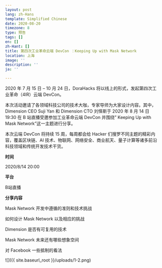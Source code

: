 ```yaml
---
layout: post
lang: zh-Hans
template: Simplified Chinese
date: 2020-08-20
timezone: 8
type: 预告
tags: []
en: []
zh-Hant: []
title: 第四次工业革命云端 DevCon ：Keeping Up with Mask Network
location: 上海
image: ''
description: ''
ja: ''

---
```

2020 年 7 月 15 日 – 10 月 24 日，DoraHacks 将以线上的形式，发起第四次工业革命（4IR）云端 DevCon。

本次活动邀请了各领域科技公司的技术大咖，专家导师为大家设计内容。其中，Dimension CEO Suji Yan 和 Dimension CTO 刘怿斯于 2020 年 8 月 14 日 19:30 在 B 站直播受邀参加工业革命云端 DevCon 并围绕” Keeping Up with Mask Network”这一主题进行分享。

本次云端 DevCon 将持续 15 周，每周都会给 Hacker 们搜罗不同主题的精彩内容，覆盖区块链、AI 技术、物联网、网络安全、商业航天、量子计算等诸多前沿科技领域和传统开发技术干货。

**时间**

2020/8/14 20:00

**平台**

B站直播

**分享内容**

Mask Network 开发中遵循的准则和技术挑战

如何设计 Mask Network 以及相应的挑战

Dimension 是否有可复用的技术

Mask Network 未来还有哪些想象空间

对 Facebook 一些抵制的看法

![]({{ site.baseurl_root }}/uploads/1-2.png)